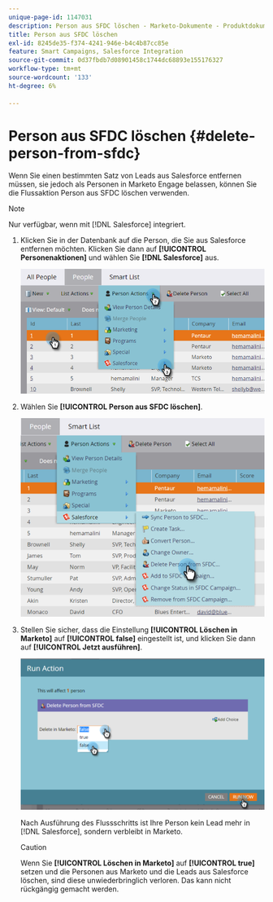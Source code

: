 ```yaml
---
unique-page-id: 1147031
description: Person aus SFDC löschen - Marketo-Dokumente - Produktdokumentation
title: Person aus SFDC löschen
exl-id: 8245de35-f374-4241-946e-b4c4b87cc85e
feature: Smart Campaigns, Salesforce Integration
source-git-commit: 0d37fbdb7d08901458c1744dc68893e155176327
workflow-type: tm+mt
source-wordcount: '133'
ht-degree: 6%

---
```


# Person aus SFDC löschen {#delete-person-from-sfdc}

Wenn Sie einen bestimmten Satz von Leads aus Salesforce entfernen müssen, sie jedoch als Personen in Marketo Engage belassen, können Sie die Flussaktion Person aus SFDC löschen verwenden.

>[!NOTE]
>
>Nur verfügbar, wenn mit [!DNL Salesforce] integriert.

1. Klicken Sie in der Datenbank auf die Person, die Sie aus Salesforce entfernen möchten. Klicken Sie dann auf **[!UICONTROL Personenaktionen]** und wählen Sie **[!DNL Salesforce]** aus.

   ![](assets/delete-person-from-sfdc-1.png)

1. Wählen Sie **[!UICONTROL Person aus SFDC löschen]**.

   ![](assets/delete-person-from-sfdc-2.png)

1. Stellen Sie sicher, dass die Einstellung **[!UICONTROL Löschen in Marketo]** auf **[!UICONTROL false]** eingestellt ist, und klicken Sie dann auf **[!UICONTROL Jetzt ausführen]**.

   ![](assets/delete-person-from-sfdc-3.png)

   Nach Ausführung des Flussschritts ist Ihre Person kein Lead mehr in [!DNL Salesforce], sondern verbleibt in Marketo.

   >[!CAUTION]
   >
   >Wenn Sie **[!UICONTROL Löschen in Marketo]** auf **[!UICONTROL true]** setzen und die Personen aus Marketo und die Leads aus Salesforce löschen, sind diese unwiederbringlich verloren. Das kann nicht rückgängig gemacht werden.

